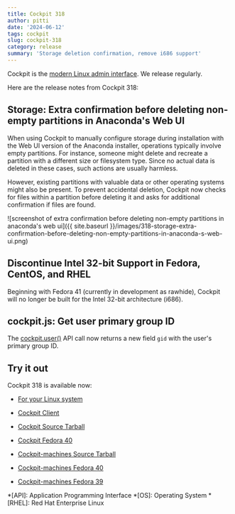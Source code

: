 ```yaml
---
title: Cockpit 318
author: pitti
date: '2024-06-12'
tags: cockpit
slug: cockpit-318
category: release
summary: 'Storage deletion confirmation, remove i686 support'
---
```


Cockpit is the [modern Linux admin interface](https://cockpit-project.org/).
We release regularly.

Here are the release notes from Cockpit 318:


## Storage: Extra confirmation before deleting non-empty partitions in Anaconda's Web UI

When using Cockpit to manually configure storage during installation with the Web UI version of the Anaconda installer, operations typically involve empty partitions. For instance, someone might delete and recreate a partition with a different size or filesystem type. Since no actual data is deleted in these cases, such actions are usually harmless.

However, existing partitions with valuable data or other operating systems might also be present. To prevent accidental deletion, Cockpit now checks for files within a partition before deleting it and asks for additional confirmation if files are found.

![screenshot of extra confirmation before deleting non-empty partitions in anaconda's web ui]({{ site.baseurl }}/images/318-storage-extra-confirmation-before-deleting-non-empty-partitions-in-anaconda-s-web-ui.png)

## Discontinue Intel 32-bit Support in Fedora, CentOS, and RHEL

Beginning with Fedora 41 (currently in development as rawhide), Cockpit will no longer be built for the Intel 32-bit architecture (i686).

## cockpit.js: Get user primary group ID

The [cockpit.user()](https://cockpit-project.org/guide/latest/cockpit-login.html#cockpit-user) API call now returns a new field `gid` with the user's primary group ID.

## Try it out

Cockpit 318 is available now:

* [For your Linux system](https://cockpit-project.org/running.html)
* [Cockpit Client](https://flathub.org/apps/details/org.cockpit_project.CockpitClient)

* [Cockpit Source Tarball](https://github.com/cockpit-project/cockpit/releases/tag/318)
* [Cockpit Fedora 40](https://bodhi.fedoraproject.org/updates/FEDORA-2024-36700dc910)
* [Cockpit-machines Source Tarball](https://github.com/cockpit-project/cockpit-machines/releases/tag/314)
* [Cockpit-machines Fedora 40](https://bodhi.fedoraproject.org/updates/FEDORA-2024-73cda163ca)
* [Cockpit-machines Fedora 39](https://bodhi.fedoraproject.org/updates/FEDORA-2024-f1e0a94ad8)

*[API]: Application Programming Interface
*[OS]: Operating System
*[RHEL]: Red Hat Enterprise Linux
